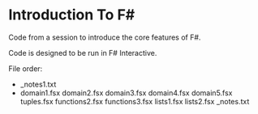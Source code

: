 # Introduction To F#

Code from a session to introduce the core features of F#.

Code is designed to be run in F# Interactive.

File order:

- _notes1.txt
- domain1.fsx
domain2.fsx
domain3.fsx
domain4.fsx
domain5.fsx
tuples.fsx
functions2.fsx
functions3.fsx
lists1.fsx
lists2.fsx
_notes.txt
